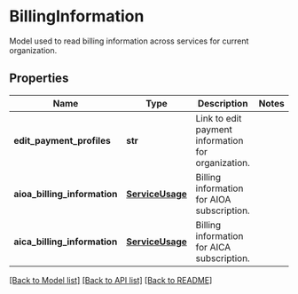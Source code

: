 # BillingInformation

Model used to read billing information across services for current organization.
## Properties
Name | Type | Description | Notes
------------ | ------------- | ------------- | -------------
**edit_payment_profiles** | **str** | Link to edit payment information for organization. | 
**aioa_billing_information** | [**ServiceUsage**](ServiceUsage.md) | Billing information for AIOA subscription. | 
**aica_billing_information** | [**ServiceUsage**](ServiceUsage.md) | Billing information for AICA subscription. | 

[[Back to Model list]](../README.md#documentation-for-models) [[Back to API list]](../README.md#documentation-for-api-endpoints) [[Back to README]](../README.md)


